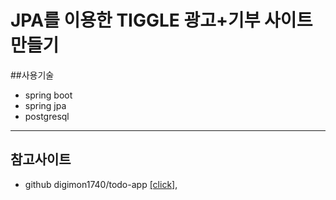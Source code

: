 # JPA를 이용한 TIGGLE 광고+기부 사이트 만들기


##사용기술
* spring boot
* spring jpa
* postgresql

---

## 참고사이트
*  github digimon1740/todo-app [[click]][1],

[1]: https://github.com/digimon1740/todo-app



